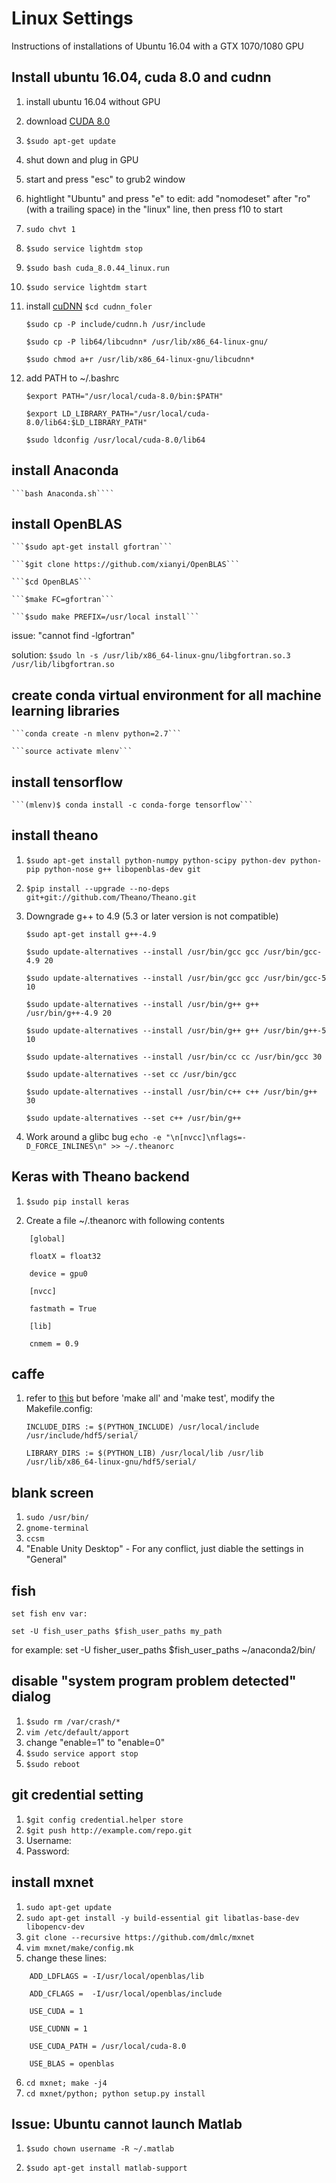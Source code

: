 # Linux Settings
Instructions of installations of Ubuntu 16.04 with a GTX 1070/1080 GPU

## Install ubuntu 16.04, cuda 8.0 and cudnn
1. install ubuntu 16.04 without GPU
2. download [CUDA 8.0](https://developer.nvidia.com/cuda-toolkit)
3. ```$sudo apt-get update```
4. shut down and plug in GPU
5. start and press "esc" to grub2 window
6. hightlight "Ubuntu" and press "e" to edit: add "nomodeset" after "ro" (with a trailing space) in the "linux" line, then press f10 to start
7. ```sudo chvt 1```
8. ```$sudo service lightdm stop```
9. ```$sudo bash cuda_8.0.44_linux.run```
10. ```$sudo service lightdm start```
11. install [cuDNN](https://developer.nvidia.com/rdp/cudnn-download)
    ```$cd cudnn_foler```
     
    ```$sudo cp -P include/cudnn.h /usr/include```
    
    ```$sudo cp -P lib64/libcudnn* /usr/lib/x86_64-linux-gnu/```
    
    ```$sudo chmod a+r /usr/lib/x86_64-linux-gnu/libcudnn*```

12. add PATH to ~/.bashrc

    ```$export PATH="/usr/local/cuda-8.0/bin:$PATH"```

    ```$export LD_LIBRARY_PATH="/usr/local/cuda-8.0/lib64:$LD_LIBRARY_PATH"```

    ```$sudo ldconfig /usr/local/cuda-8.0/lib64```

## install Anaconda 
    ```bash Anaconda.sh````

## install OpenBLAS
    ```$sudo apt-get install gfortran```

    ```$git clone https://github.com/xianyi/OpenBLAS```

    ```$cd OpenBLAS```

    ```$make FC=gfortran```

    ```$sudo make PREFIX=/usr/local install```

issue: "cannot find -lgfortran"

solution: 
```$sudo ln -s /usr/lib/x86_64-linux-gnu/libgfortran.so.3 /usr/lib/libgfortran.so```

## create conda virtual environment for all machine learning libraries
    ```conda create -n mlenv python=2.7```
	
    ```source activate mlenv```

## install tensorflow

    ```(mlenv)$ conda install -c conda-forge tensorflow```

## install theano

1. ```$sudo apt-get install python-numpy python-scipy python-dev python-pip python-nose g++ libopenblas-dev git```

2. ```$pip install --upgrade --no-deps git+git://github.com/Theano/Theano.git```

3. Downgrade g++ to 4.9 (5.3 or later version is not compatible)

    ```$sudo apt-get install g++-4.9```

    ```$sudo update-alternatives --install /usr/bin/gcc gcc /usr/bin/gcc-4.9 20```
 
    ```$sudo update-alternatives --install /usr/bin/gcc gcc /usr/bin/gcc-5 10```

    ```$sudo update-alternatives --install /usr/bin/g++ g++ /usr/bin/g++-4.9 20```

    ```$sudo update-alternatives --install /usr/bin/g++ g++ /usr/bin/g++-5 10```

    ```$sudo update-alternatives --install /usr/bin/cc cc /usr/bin/gcc 30```

    ```$sudo update-alternatives --set cc /usr/bin/gcc```

    ```$sudo update-alternatives --install /usr/bin/c++ c++ /usr/bin/g++ 30```

    ```$sudo update-alternatives --set c++ /usr/bin/g++```

4. Work around a glibc bug
    ```echo -e "\n[nvcc]\nflags=-D_FORCE_INLINES\n" >> ~/.theanorc```


## Keras with Theano backend

1. ```$sudo pip install keras```

2. Create a file ~/.theanorc with following contents
```
	[global]

	floatX = float32
	
	device = gpu0

	[nvcc]
	
	fastmath = True

	[lib]
        
	cnmem = 0.9
```
## caffe
1. refer to [this](https://github.com/saiprashanths/dl-setup) but before 'make all' and 'make test', modify the Makefile.config:

	```
	INCLUDE_DIRS := $(PYTHON_INCLUDE) /usr/local/include /usr/include/hdf5/serial/

	LIBRARY_DIRS := $(PYTHON_LIB) /usr/local/lib /usr/lib /usr/lib/x86_64-linux-gnu/hdf5/serial/
	```

## blank screen
1. ```sudo /usr/bin/```
2. ```gnome-terminal```
3. ```ccsm```
4. "Enable Unity Desktop" - For any conflict, just diable the settings in "General"


## fish
```set fish env var:```

```set -U fish_user_paths $fish_user_paths my_path```

for example: set -U fisher_user_paths $fish_user_paths ~/anaconda2/bin/

## disable "system program problem detected" dialog
1. ```$sudo rm /var/crash/*```
2. ```vim /etc/default/apport```
3. change "enable=1" to "enable=0"
4. ```$sudo service apport stop```
5. ```$sudo reboot```

## git credential setting
1. ```$git config credential.helper store```
2. ```$git push http://example.com/repo.git```
3. Username: <type your username>
4. Password: <type your password>

## install mxnet
1. ```sudo apt-get update```
2. ```sudo apt-get install -y build-essential git libatlas-base-dev libopencv-dev```
3. ```git clone --recursive https://github.com/dmlc/mxnet```
4. ```vim mxnet/make/config.mk```
5. change these lines:
```
   	ADD_LDFLAGS = -I/usr/local/openblas/lib
   
   	ADD_CFLAGS =  -I/usr/local/openblas/include

   	USE_CUDA = 1
 
   	USE_CUDNN = 1
   
   	USE_CUDA_PATH = /usr/local/cuda-8.0

   	USE_BLAS = openblas
```
6. ```cd mxnet; make -j4```
7. ```cd mxnet/python; python setup.py install```

## Issue: Ubuntu cannot launch Matlab

1. ```$sudo chown username -R ~/.matlab```

2. ```$sudo apt-get install matlab-support```
